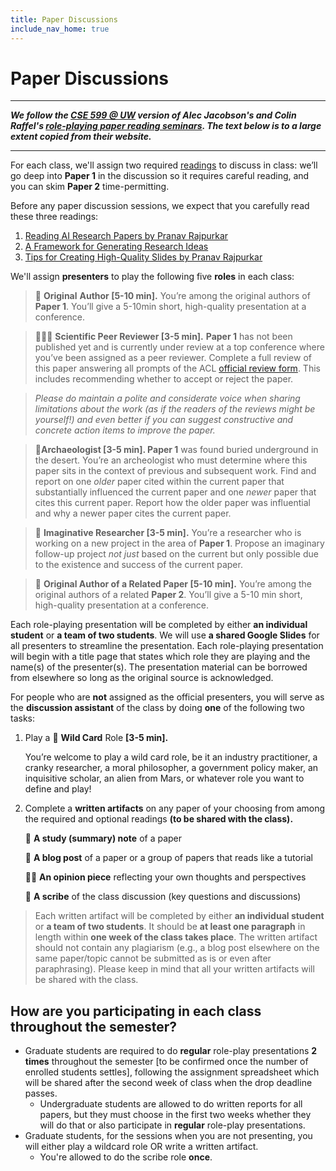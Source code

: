 ```yaml
---
title: Paper Discussions
include_nav_home: true
---
```



# Paper Discussions

---
___We follow the [CSE 599 @ UW](https://cse599d1wi23.notion.site/cse599d1wi23/CSE-599-D1-Winter-2023-fe73cb56c11b45efb34e94c090480791#948c133be7d845c6b8720e85279ecd60) version of Alec Jacobson's and Colin Raffel's [role-playing paper reading seminars](https://colinraffel.com/blog/role-playing-seminar.html). The text below is to a large extent copied from their website.___


---

For each class, we'll assign two required [readings](https://docs.google.com/document/d/1KPXFShp8M76DJgBYnUY7w_CYYbihFzFBtru0YN3uSUE/edit?usp=sharing) to discuss in class: we’ll go deep into **Paper 1** in the discussion so it requires careful reading, and you can skim **Paper 2** time-permitting. 

Before any paper discussion sessions, we expect that you carefully read these three readings: 

1. [Reading AI Research Papers by Pranav Rajpurkar](https://docs.google.com/document/d/1bPhwNdCCKkm1_adD0rx1YV6r2JG98qYmTxutT5gdAdQ/edit?usp=sharing)       
2. [A Framework for Generating Research Ideas](https://docs.google.com/document/d/15pnUpD47S6mAM-g4fwQvc2klYIb-GKgWex1oOlmNjvg/edit?usp=sharing)                                        
3. [Tips for Creating High-Quality Slides by Pranav Rajpurkar](https://docs.google.com/document/d/1-RYR_tOOwE6JZqKHiAh0FP8vF-HtzUij0VKPZa2Sp-E/edit?usp=sharing)          

We'll assign **presenters** to play the following five **roles** in each class:

> **🌻** **Original** **Author [5-10 min].** You’re among the original authors of **Paper 1**. You’ll give a 5-10min short, high-quality presentation at a conference.

> **👩🏽‍🔬** **Scientific Peer Reviewer [3-5 min].** **Paper 1** has not been published yet and is currently under review at a top conference where you’ve been assigned as a peer reviewer. Complete a full review of this paper answering all prompts of the ACL [official review form](https://2023.aclweb.org/blog/review-acl23/). This includes recommending whether to accept or reject the paper.

> _Please do maintain a polite and considerate voice when sharing limitations about the work (as if the readers of the reviews might be yourself!) and even better if you can suggest constructive and concrete action items to improve the paper._

> **🏺Archaeologist [3-5 min]. Paper 1** was found buried underground in the desert. You’re an archeologist who must determine where this paper sits in the context of previous and subsequent work. Find and report on one *older* paper cited within the current paper that substantially influenced the current paper and one *newer* paper that cites this current paper. Report how the older paper was influential and why a newer paper cites the current paper.

> **🍜** **Imaginative Researcher [3-5 min].** You’re a researcher who is working on a new project in the area of **Paper 1**. Propose an imaginary follow-up project *not just* based on the current but only possible due to the existence and success of the current paper.

> 🦦 **Original Author of a Related Paper [5-10 min].** You’re among the original authors of a related **Paper 2**. You’ll give a 5-10 min short, high-quality presentation at a conference.

Each role-playing presentation will be completed by either **an individual student** or **a team of two students**. We will use **a shared Google Slides** for all presenters to streamline the presentation. Each role-playing presentation will begin with a title page that states which role they are playing and the name(s) of the presenter(s). The presentation material can be borrowed from elsewhere so long as the original source is acknowledged.

For people who are **not** assigned as the official presenters, you will serve as the **discussion assistant** of the class by doing **one** of the following two tasks:

1. Play a 🦄 **Wild Card** Role **[3-5 min].**
    
    You’re welcome to play a wild card role, be it an industry practitioner, a cranky researcher, a moral philosopher, a government policy maker, an inquisitive scholar, an alien from Mars, or whatever role you want to define and play!  
    
2. Complete a **written artifacts** on any paper of your choosing from among the required and optional readings **(to be shared with the class).**
    
    📝 **A study (summary) note** of a paper 

    📑 **A blog post** of a paper or a group of papers that reads like a tutorial
    
    🙋‍♀️ **An opinion piece** reflecting your own thoughts and perspectives
    
    📕 **A scribe** of the class discussion (key questions and discussions)
    

> Each written artifact will be completed by either **an individual student** or **a team of two students**. It should be **at least one paragraph** in length within **one week of the class takes place**. The written artifact should not contain any plagiarism (e.g., a blog post elsewhere on the same paper/topic cannot be submitted as is or even after paraphrasing). Please keep in mind that all your written artifacts will be shared with the class.


## How are you participating in each class throughout the semester?

- Graduate students are required to do **regular** role-play presentations **2 times** throughout the semester [to be confirmed once the number of enrolled students settles], following the assignment spreadsheet which will be shared after the second week of class when the drop deadline passes.
    - Undergraduate students are allowed to do written reports for all papers, but they must choose in the first two weeks whether they will do that or also participate in  **regular** role-play presentations.
- Graduate students, for the sessions when you are not presenting, you will either play a wildcard role OR write a written artifact.
    - You're allowed to do the scribe role **once**.